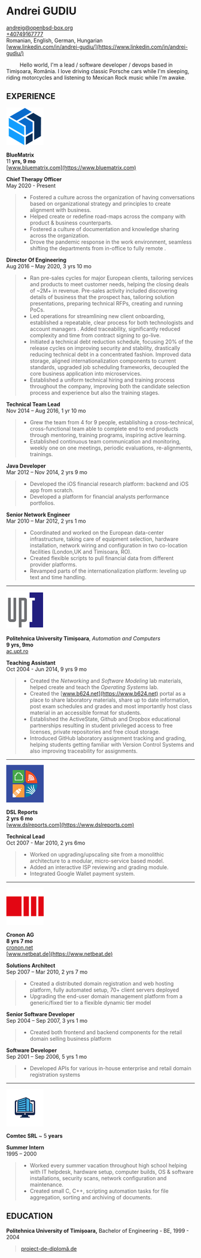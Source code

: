 
[comment]: # (Linebreakes are double spaces)

# Andrei GUDIU
[andreig@openbsd-box.org](mailto:andreig@openbsd-box.org)  
[+40749167777](tel:+40749167777)  
Romanian, English, German, Hungarian  
[www.linkedin.com/in/andrei-gudiu/](https://www.linkedin.com/in/andrei-gudiu/)

&emsp; &emsp; Hello world, I'm a lead / software developer / devops based in Timișoara, România. I love driving classic Porsche cars while I'm sleeping, riding motorcycles and listening to Mexican Rock music while I'm awake. 

## EXPERIENCE


![BlueMatrix Logo](/images/logos/bm.png)


**BlueMatrix**  
11 **yrs, 9 mo**  
[www.bluematrix.com](https://www.bluematrix.com)


**Chief Therapy Officer**  
May 2020 - Present
    
> - Fostered a culture across the organization of having conversations based on organizational 
> strategy and principles to create alignment with business.
> - Helped create or redefine road-maps across the company with product & business counterparts.
> - Fostered a culture of documentation and knowledge sharing across the organization.
> - Drove the pandemic response in the work environment, seamless shifting the departments
>  from in-office to fully remote .


**Director Of Engineering**  
Aug 2016 – May 2020, 3 yrs 10 mo
    
> - Ran pre-sales cycles for major European clients, tailoring services and products to meet customer needs,
>  helping the closing deals of ~2M+ in revenue. Pre-sales activity included discovering details of business
>   that the prospect has, tailoring solution presentations, preparing technical RFPs, creating and running PoCs.
> - Led operations for streamlining new client onboarding, established a repeatable, clear process for both
>  technologists and account managers . Added traceability, significantly reduced complexity and time from
>   contract signing to go-live. 
> - Initiated a technical debt reduction schedule, focusing 20% of the release cycles on improving security
>  and stability,  drastically reducing technical debt in a concentrated fashion. Improved data storage,
>   aligned internationalization components to current standards, upgraded job scheduling frameworks, 
>   decoupled the core business application into microservices.
> - Established a uniform technical hiring and training process throughout the company, improving both
>  the candidate selection process and experience but also the training stages.


**Technical Team Lead**  
Nov 2014 – Aug 2016, 1 yr 10 mo
    
> - Grew the team from 4 for 9 people, establishing a cross-technical, cross-functional team able to complete end
>  to end products through mentoring, training programs, inspiring active learning.
> - Established continuous team communication and monitoring, weekly one on one meetings,
>  periodic evaluations, re-alignments, trainings. 


**Java Developer**  
Mar 2012 – Nov 2014, 2 yrs 9 mo
    
> - Developed the iOS financial research platform: backend and iOS app from scratch.
> - Developed a platform for financial analysts performance portfolios.
    
**Senior Network Engineer**  
Mar 2010 – Mar 2012, 2 yrs 1 mo
    
> - Coordinated and worked on the European data-center infrastructure, taking care of equipment selection,
>  hardware installation, network wiring and configuration in two
>   co-location facilities (London,UK and Timisoara, RO).
> - Created flexible scripts to pull financial data from different provider platforms. 
> - Revamped parts of the internationalization platform: leveling up text and time handling. 

---

![Politehnica University logo](/images/logos/upt.png)

**Politehnica University Timișoara**,
*Automation and Computers*  
**9 yrs, 9mo**  
[ac.upt.ro](https://ac.upt.ro)


**Teaching Assistant**  
Oct 2004 - Jun 2014, 9 yrs 9 mo

> - Created the *Networking* and *Software Modeling* lab materials, helped create and teach the *Operating Systems* lab.
> - Created the [www.b624.net](https://www.b624.net) portal as a place to share laboratory materials,
>  share up to date information, post exam schedules and grades and most importantly 
>  host class material in an accessible format for students. 
> - Established the ActiveState, Github and Dropbox educational partnerships resulting in student privileged access
>  to free licenses, private repositories and free cloud storage.
> - Introduced GitHub laboratory assignment tracking and grading, helping students getting familiar
>  with Version Control Systems and also improving traceability for assignments. 

---

![DSL Reports logo](/images/logos/dsl.png)

**DSL Reports**   
**2 yrs 6 mo**  
[www.dslreports.com](https://www.dslreports.com)


**Technical Lead**  
Oct 2007 - Mar 2010, 2 yrs 6mo
    
> - Worked on upgrading/upscaling site from a monolithic architecture to a modular, micro-service based model.
> - Added an interactive ISP reviewing and grading module.
> - Integrated Google Wallet payment system.

---

![Cronon AG logo](/images/logos/cronon.png)

**Cronon AG**  
**8 yrs 7 mo**  
[cronon.net](https://cronon.net)  
[www.netbeat.de](https://www.netbeat.de)

 
**Solutions Architect**  
Sep 2007 – Mar 2010, 2 yrs 7 mo
    
> - Created a distributed domain registration and web hosting platform, fully automated setup,  70+ client servers deployed
> - Upgrading the end-user domain management platform from a generic/fixed tier to a flexible dynamic tier model
    
**Senior Software Developer**  
Sep 2004 – Sep 2007, 3 yrs 1 mo
    
> - Created both frontend and backend components for the retail domain selling business platform
    
**Software Developer**  
Sep 2001 – Sep 2006, 5 yrs 1 mo
    
> - Developed APIs for various in-house enterprise and retail domain registration systems
    
---

![Comtec SRL generic logo](/images/logos/comtec.png)


**Comtec SRL**
~ 5 **years**

**Summer Intern**  
1995 – 2000
    
> - Worked every summer vacation throughout high school helping with IT helpdesk, hardware setup,
> computer builds, OS & software installations, security scans, network configuration and maintenance.
> - Created small C, C++, scripting automation tasks for file aggregation, sorting and archiving of documents.


## EDUCATION

**Politehnica University of Timișoara,** Bachelor of Engineering - BE, 1999 - 2004
> [proiect-de-diplomă.de](http://www.proiect-de-diplomă.de)


